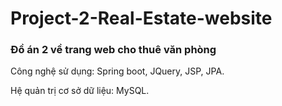 # Project-2-Real-Estate-website
<h3>Đồ án 2 về trang web cho thuê văn phòng</h3>
<p>Công nghệ sử dụng: Spring boot, JQuery, JSP, JPA.</p>
<p>Hệ quản trị cơ sở dữ liệu: MySQL.</p>
